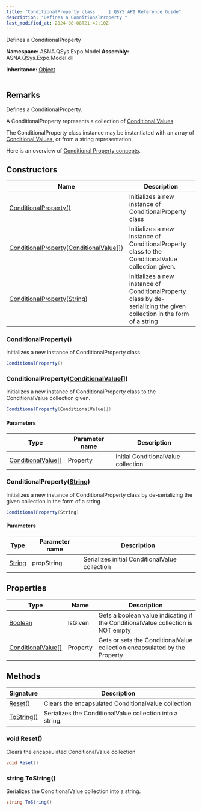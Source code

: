 ```yaml
---
title: "ConditionalProperty class     | QSYS API Reference Guide"
description: "Defines a ConditionalProperty "
last_modified_at: 2024-08-08T21:42:10Z
---
```


Defines a ConditionalProperty

**Namespace:** ASNA.QSys.Expo.Model
**Assembly:** ASNA.QSys.Expo.Model.dll

**Inheritance:** [Object](https://docs.microsoft.com/en-us/dotnet/api/system.object)
<br>
<br>

## Remarks

Defines a ConditionalProperty.

A ConditionalProperty represents a collection of [Conditional Values](/reference/expo/qsys-expo-model/landing-page-namespace.html#conditional-value)

The ConditionalProperty class instance may be instantiated with an array of [Conditional Values](/reference/expo/qsys-expo-model/landing-page-namespace.html#conditional-value), or from a string representation.  

Here is an overview of [Conditional Property concepts](/reference/expo/qsys-expo-model/landing-page-namespace.html#conditional-property).


## Constructors

| Name | Description |
| --- | --- |
| [ConditionalProperty()](#conditionalproperty) | Initializes a new instance of ConditionalProperty class
| [ConditionalProperty](#conditionalpropertyconditionalvalue)([ConditionalValue\[\]](/reference/expo/qsys-expo-model/conditional-value.html)) | Initializes a new instance of ConditionalProperty class to the ConditionalValue collection given.
| [ConditionalProperty](#conditionalpropertystring)([String](https://docs.microsoft.com/en-us/dotnet/api/system.string)) | Initializes a new instance of ConditionalProperty class by de-serializing the given collection in the form of a string

### ConditionalProperty()

Initializes a new instance of ConditionalProperty class

```cs
ConditionalProperty()
```

### ConditionalProperty([ConditionalValue\[\]](/reference/expo/qsys-expo-model/conditional-value.html))

Initializes a new instance of ConditionalProperty class to the ConditionalValue collection given.

```cs
ConditionalProperty(ConditionalValue[])
```

#### Parameters

| Type | Parameter name | Description
| --- | --- | ---
| [ConditionalValue\[\]](/reference/expo/qsys-expo-model/conditional-value.html) | Property | Initial ConditionalValue collection

### ConditionalProperty([String](https://docs.microsoft.com/en-us/dotnet/api/system.string))

Initializes a new instance of ConditionalProperty class by de-serializing the given collection in the form of a string

```cs
ConditionalProperty(String)
```

#### Parameters

| Type | Parameter name | Description
| --- | --- | ---
| [String](https://docs.microsoft.com/en-us/dotnet/api/system.string) | propString | Serializes initial ConditionalValue collection

## Properties

| Type | Name | Description
| --- | --- | --- 
| [Boolean](https://docs.microsoft.com/en-us/dotnet/api/system.boolean) | IsGiven | Gets a boolean value indicating if the ConditionalValue collection is NOT empty |
| [ConditionalValue\[\]](/reference/expo/qsys-expo-model/conditional-value.html) | Property | Gets or sets the ConditionalValue collection encapsulated by the Property |

## Methods

| Signature | Description |
| --- | --- |
| [Reset()](#void-reset) | Clears the encapsulated ConditionalValue collection
| [ToString()](#string-tostring) | Serializes the ConditionalValue collection into a string.

### void Reset()

Clears the encapsulated ConditionalValue collection

```cs
void Reset()
```

### string ToString()

Serializes the ConditionalValue collection into a string.

```cs
string ToString()
```

